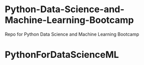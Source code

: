 # Python-Data-Science-and-Machine-Learning-Bootcamp
Repo for Python Data Science and Machine Learning Bootcamp
# PythonForDataScienceML
